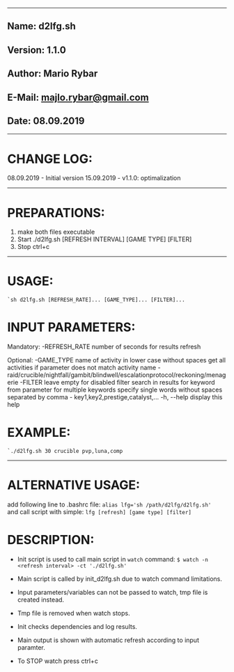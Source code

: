 -------------------------------------------------------------------------------------
## Name:         d2lfg.sh                   
## Version:      1.1.0                       
## Author:       Mario Rybar                   
## E-Mail:       majlo.rybar@gmail.com         
## Date:         08.09.2019
-------------------------------------------------------------------------------------
# CHANGE LOG:
  08.09.2019 - Initial version
  15.09.2019 - v1.1.0: optimalization
  
-------------------------------------------------------------------------------------
# PREPARATIONS:
  1. make both files executable
  2. Start ./d2lfg.sh [REFRESH INTERVAL] [GAME TYPE] [FILTER]
  3. Stop ctrl+c
  
-------------------------------------------------------------------------------------
# USAGE:
    `sh d2lfg.sh [REFRESH_RATE]... [GAME_TYPE]... [FILTER]...

# INPUT PARAMETERS:
 Mandatory:
   -REFRESH_RATE     number of seconds for results refresh

 Optional:
   -GAME_TYPE        name of activity in lower case without spaces
                     get all activities if parameter does not match activity name
                      - raid/crucible/nightfall/gambit/blindwell/escalationprotocol/reckoning/menagerie
   -FILTER           leave empty for disabled filter
                     search in results for keyword from parameter
                     for multiple keywords specify single words without spaces separated by comma
                      - key1,key2,prestige,catalyst,...
   -h, --help        display this help

# EXAMPLE:
    `./d2lfg.sh 30 crucible pvp,luna,comp

-------------------------------------------------------------------------------------
# ALTERNATIVE USAGE:
   add following line to .bashrc file:      `alias lfg='sh /path/d2lfg/d2lfg.sh'`                       
   and call script with simple:             `lfg [refresh] [game type] [filter]`

# DESCRIPTION:
  - Init script is used to call main script in `watch` command:
     `$ watch -n <refresh interval> -ct './d2lfg.sh'`

  - Main script is called by init_d2lfg.sh due to watch command limitations.
  - Input parameters/variables can not be passed to watch, tmp file is created instead.
  - Tmp file is removed when watch stops.
  - Init checks dependencies and log results.
  - Main output is shown with automatic refresh according to input paramter.
  - To STOP watch press ctrl+c
